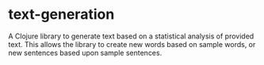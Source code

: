 text-generation
===============

A Clojure library to generate text based on a statistical analysis of provided text.  This allows the library to create new words based on sample words, or new sentences based upon sample sentences.

